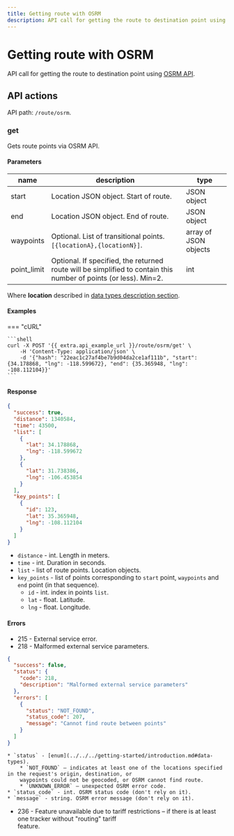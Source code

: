 ```yaml
---
title: Getting route with OSRM
description: API call for getting the route to destination point using OSRM API.
---
```


# Getting route with OSRM

API call for getting the route to destination point using [OSRM API](https://github.com/Project-OSRM/osrm-backend/wiki/Server-api#requesting-routes).

## API actions

API path: `/route/osrm`.

### get

Gets route points via OSRM API.

#### Parameters

| name         | description                                                                                                      | type                  |
| ------------ | ---------------------------------------------------------------------------------------------------------------- | --------------------- |
| start        | Location JSON object. Start of route.                                                                            | JSON object           |
| end          | Location JSON object. End of route.                                                                              | JSON object           |
| waypoints    | Optional. List of transitional points. `[{locationA},{locationN}]`.                                              | array of JSON objects |
| point\_limit | Optional. If specified, the returned route will be simplified to contain this number of points (or less). Min=2. | int                   |

Where **location** described in [data types description section](../../../#data-types).

#### Examples

\=== "cURL"

````
```shell
curl -X POST '{{ extra.api_example_url }}/route/osrm/get' \
    -H 'Content-Type: application/json' \
    -d '{"hash": "22eac1c27af4be7b9d04da2ce1af111b", "start": {34.178868, "lng": -118.599672}, "end": {35.365948, "lng": -108.112104}}'
```
````

#### Response

```json
{
  "success": true,
  "distance": 1340584,
  "time": 43500,
  "list": [
    {
      "lat": 34.178868,
      "lng": -118.599672
    },
    {
      "lat": 31.738386,
      "lng": -106.453854
    }
  ],
  "key_points": [
    {
      "id": 123,
      "lat": 35.365948,
      "lng": -108.112104
    }
  ]
}
```

* `distance` - int. Length in meters.
* `time` - int. Duration in seconds.
* `list` - list of route points. Location objects.
* `key_points` - list of points corresponding to `start` point, `waypoints` and `end` point (in that sequence).
  * `id` - int. index in points `list`.
  * `lat` - float. Latitude.
  * `lng` - float. Longitude.

#### Errors

* 215 - External service error.
* 218 - Malformed external service parameters.

```json
{
  "success": false,
  "status": {
    "code": 218,
    "description": "Malformed external service parameters"
  },
  "errors": [
    {
      "status": "NOT_FOUND",
      "status_code": 207,
      "message": "Cannot find route between points"
    }
  ]
}
```

```
* `status` - [enum](../../../getting-started/introduction.md#data-types).
    * `NOT_FOUND` – indicates at least one of the locations specified in the request's origin, destination, or 
    waypoints could not be geocoded, or OSRM cannot find route.
    * `UNKNOWN_ERROR` – unexpected OSRM error code.
* `status_code` - int. OSRM status code (don't rely on it).
* `message` - string. OSRM error message (don't rely on it).
```

* 236 - Feature unavailable due to tariff restrictions – if there is at least one tracker without "routing" tariff\
  feature.
